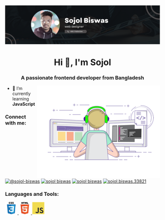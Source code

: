 ![logo](banner.png.png)
<h1 align="center">Hi 👋, I'm Sojol</h1>
<h3 align="center">A passionate frontend developer from Bangladesh</h3>
<img align="right" alt="codding" width="400" src="codding.png.gif" >

- 🌱 I’m currently learning **JavaScript**

<h3 align="left">Connect with me:</h3>

<p align="left">
<a href="https://codepen.io/Sojol-Biswas" target="blank"><img align="center" src="https://raw.githubusercontent.com/rahuldkjain/github-profile-readme-generator/master/src/images/icons/Social/codepen.svg" alt="@sojol-biswas" height="30" width="40" /></a>
<a href="https://linkedin.com/in/sojol biswas" target="blank"><img align="center" src="https://raw.githubusercontent.com/rahuldkjain/github-profile-readme-generator/master/src/images/icons/Social/linked-in-alt.svg" alt="sojol biswas" height="30" width="40" /></a>
<a href="https://fb.com/sojol.biswas.33821" target="blank"><img align="center" src="https://raw.githubusercontent.com/rahuldkjain/github-profile-readme-generator/master/src/images/icons/Social/facebook.svg" alt="sojol biswas" height="30" width="40" /></a>
<a href="https://instagram.com/sojol.biswas.33821" target="blank"><img align="center" src="https://raw.githubusercontent.com/rahuldkjain/github-profile-readme-generator/master/src/images/icons/Social/instagram.svg" alt="sojol.biswas.33821" height="30" width="40" /></a>
</p>





<h3 align="left">Languages and Tools:</h3>
<p align="left"> <a href="https://www.w3schools.com/css/" target="_blank" rel="noreferrer"> <img src="https://raw.githubusercontent.com/devicons/devicon/master/icons/css3/css3-original-wordmark.svg" alt="css3" width="40" height="40"/> </a> <a href="https://www.w3.org/html/" target="_blank" rel="noreferrer"> <img src="https://raw.githubusercontent.com/devicons/devicon/master/icons/html5/html5-original-wordmark.svg" alt="html5" width="40" height="40"/> </a> <a href="https://developer.mozilla.org/en-US/docs/Web/JavaScript" target="_blank" rel="noreferrer"> <img src="https://raw.githubusercontent.com/devicons/devicon/master/icons/javascript/javascript-original.svg" alt="javascript" width="40" height="40"/> </a> </p>

